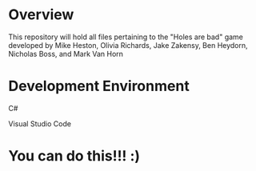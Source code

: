 # Overview
This repository will hold all files pertaining to the "Holes are bad" game developed by
Mike Heston, Olivia Richards, Jake Zakensy, Ben Heydorn, Nicholas Boss, and Mark Van Horn

# Development Environment

C#


Visual Studio Code

# You can do this!!! :)